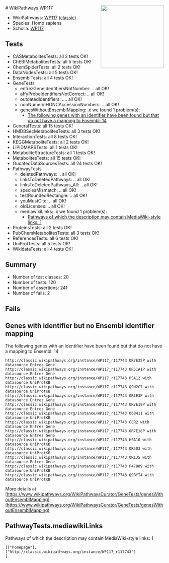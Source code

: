<img style="float: right; width: 200px" src="https://upload.wikimedia.org/wikipedia/commons/thumb/8/83/Wplogo_with_text_500.png/640px-Wplogo_with_text_500.png" />
# WikiPathways WP117

* WikiPathways: [WP117](https://wikipathways.org/pathways/WP117) ([classic](https://classic.wikipathways.org/instance/WP117))
* Species: Homo sapiens
* Scholia: [WP117](https://scholia.toolforge.org/wikipathways/WP117)
## Tests
* CASMetabolitesTests: all 2 tests OK!
* ChEBIMetabolitesTests: all 5 tests OK!
* ChemSpiderTests: all 2 tests OK!
* DataNodesTests: all 5 tests OK!
* EnsemblTests: all 4 tests OK!
* GeneTests
    * entrezGeneIdentifiersNotNumber: .. all OK!
    * affyProbeIdentifiersNotCorrect: .. all OK!
    * outdatedIdentifiers: .... all OK!
    * nonNumericHGNCAccessionNumbers: .. all OK!
    * genesWithoutEnsemblMapping: .x we found 1 problem(s):
        * [The following genes with an identifier have been found but that do not have a mapping to Ensembl: 14](#c4e54311)
* GeneralTests: all 15 tests OK!
* HMDBSecMetabolitesTests: all 3 tests OK!
* InteractionTests: all 8 tests OK!
* KEGGMetaboliteTests: all 2 tests OK!
* LIPIDMAPSTests: all 1 tests OK!
* MetaboliteStructureTests: all 1 tests OK!
* MetabolitesTests: all 15 tests OK!
* OudatedDataSourcesTests: all 24 tests OK!
* PathwayTests
    * deletedPathways: .. all OK!
    * linksToDeletedPathways: .. all OK!
    * linksToDeletedPathways_All: .. all OK!
    * speciesMismatch: .. all OK!
    * testRoundedRectangle: .. all OK!
    * youMustCite: .. all OK!
    * oldLicenses: .. all OK!
    * mediawikiLinks: .x we found 1 problem(s):
        * [Pathways of which the description may contain MediaWiki-style links: 1](#da69cf45)
* ProteinsTests: all 2 tests OK!
* PubChemMetabolitesTests: all 3 tests OK!
* ReferencesTests: all 6 tests OK!
* UniProtTests: all 5 tests OK!
* WikidataTests: all 4 tests OK!


## Summary

* Number of test classes: 20
* Number of tests: 120
* Number of assertions: 241
* Number of fails: 2

## Fails

<a name="c4e54311" />

## Genes with identifier but no Ensembl identifier mapping

The following genes with an identifier have been found but that do not have a mapping to Ensembl: 14
```
http://classic.wikipathways.org/instance/WP117_r117743 OR7E35P with datasource Entrez Gene
http://classic.wikipathways.org/instance/WP117_r117743 OR51A1P with datasource Entrez Gene
http://classic.wikipathways.org/instance/WP117_r117743 HSA12 with datasource UniProtKB
http://classic.wikipathways.org/instance/WP117_r117743 Q9H2C7 with datasource UniProtKB
http://classic.wikipathways.org/instance/WP117_r117743 OR1E3P with datasource Entrez Gene
http://classic.wikipathways.org/instance/WP117_r117743 OR7E19P with datasource Entrez Gene
http://classic.wikipathways.org/instance/WP117_r117743 O60411 with datasource UniProtKB
http://classic.wikipathways.org/instance/WP117_r117743 CCR2 with datasource Entrez Gene
http://classic.wikipathways.org/instance/WP117_r117743 OR7E18P with datasource Entrez Gene
http://classic.wikipathways.org/instance/WP117_r117743 HSA10 with datasource UniProtKB
http://classic.wikipathways.org/instance/WP117_r117743 OR5D3 with datasource UniProtKB
http://classic.wikipathways.org/instance/WP117_r117743 OR1J5 with datasource Entrez Gene
http://classic.wikipathways.org/instance/WP117_r117743 P47889 with datasource UniProtKB
http://classic.wikipathways.org/instance/WP117_r117743 Q9BYT4 with datasource UniProtKB
```

More details at [https://www.wikipathways.org/WikiPathwaysCurator/GeneTests/genesWithoutEnsemblMapping](https://www.wikipathways.org/WikiPathwaysCurator/GeneTests/genesWithoutEnsemblMapping)

<a name="da69cf45" />

## PathwayTests.mediawikiLinks

Pathways of which the description may contain MediaWiki-style links: 1
```
[["homepage"],
["http://classic.wikipathways.org/instance/WP117_r117743"]
]
```

